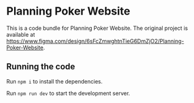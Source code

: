 
  # Planning Poker Website

  This is a code bundle for Planning Poker Website. The original project is available at https://www.figma.com/design/6sFcZmwghtnTieG6DmZjO2/Planning-Poker-Website.

  ## Running the code

  Run `npm i` to install the dependencies.

  Run `npm run dev` to start the development server.
  